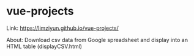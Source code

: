 # vue-projects
Link: https://limziyun.github.io/vue-projects/

About:
Download csv data from Google spreadsheet and display into an HTML table (displayCSV.html)
